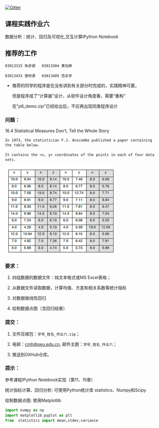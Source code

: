 [![Gitter](https://badges.gitter.im/Py03013052/Students2016.svg)](https://gitter.im/Py03013052/Students2016?utm_source=badge&utm_medium=badge&utm_campaign=pr-badge)

## 课程实践作业六

 数据分析：统计、回归及可视化,交互计算IPython Notebook  

## 推荐的工作

	03013315 朱彦祺   03013304 黄怡婷

	03013433 曾柯源   03013409 范永学

* 推荐的同学的程序是在没有讲到有关部分时完成的，实践精神可嘉，

  但是程序成了“计算器”设计，从软件设计角度看，需要“重构”

  在"p6_demo.zip"已经给出后，不应再出现同类程序设计

### 问题：

16.4 Statistical Measures Don't, Tell the Whole Story

    In 1973, the statistician F.J. Anscombe published a paper containing the table below.

    It contains the <x, y> coordinates of the points in each of four data sets.

 ![数据表](./table.png)

### 要求：

1. 四组数据的数据文件：纯文本格式或MS Excel表格；

2. 从数据文件读取数据，计算均值、方差和相关系数等统计指标

3. 对数据做线性回归

4. 绘制数据点图（含回归结果）

### 提交：

1. 文件压缩包：`学号_姓名_作业六.zip`；

2. 电邮：cmh@seu.edu.cn, 邮件主题：`学号_姓名_作业六`；

3. 推送到GitHub仓库。

### 提示：

参考课程IPython Notebook实现（第11、15章）

统计指标计算、回归分析: 可使用Python统计库 statistics、Numpy和Scipy

绘制数据点图: 使用Matplotlib

```python
import numpy as np
import matplotlib.pyplot as plt
from  statistics import mean,stdev,variance
```
